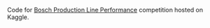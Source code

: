 Code for [Bosch Production Line Performance](https://www.kaggle.com/c/bosch-production-line-performance) competition hosted on Kaggle.
